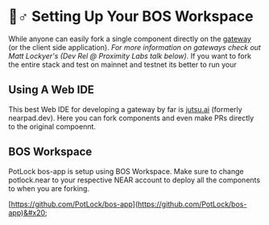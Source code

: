# 👷♂ Setting Up Your BOS Workspace

While anyone can easily fork a single component directly on the [gateway](https://near.org/gateways) (or the client side application). _For more information on gateways check out Matt Lockyer's (Dev Rel @ Proximity Labs talk below)._ If you want to fork the entire stack and test on mainnet and testnet its better to run your&#x20;

## Using A Web IDE

This best Web IDE for developing a gateway by far is [jutsu.ai](https://jutsu.ai) (formerly nearpad.dev). Here you can fork components and even make PRs directly to the original compoennt.&#x20;



## BOS Workspace

PotLock bos-app is setup using BOS Workspace.  Make sure to change potlock.near to your respective NEAR account to deploy all the components to when you are forking.

[https://github.com/PotLock/bos-app](https://github.com/PotLock/bos-app)&#x20;

